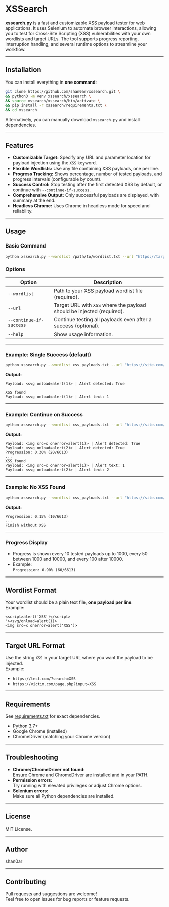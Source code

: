 # XSSearch

**xssearch.py** is a fast and customizable XSS payload tester for web applications. It uses Selenium to automate browser interactions, allowing you to test for Cross-Site Scripting (XSS) vulnerabilities with your own wordlists and target URLs. The tool supports progress reporting, interruption handling, and several runtime options to streamline your workflow.

---

## Installation

You can install everything in **one command**:

```bash
git clone https://github.com/shan0ar/xssearch.git \
&& python3 -m venv xssearch/xssearch \
&& source xssearch/xssearch/bin/activate \
&& pip install -r xssearch/requirements.txt \
&& cd xssearch
```

Alternatively, you can manually download `xssearch.py` and install dependencies.

---

## Features

- **Customizable Target:** Specify any URL and parameter location for payload injection using the `XSS` keyword.
- **Flexible Wordlists:** Use any file containing XSS payloads, one per line.
- **Progress Tracking:** Shows percentage, number of tested payloads, and progress intervals (configurable by count).
- **Success Control:** Stop testing after the first detected XSS by default, or continue with `--continue-if-success`.
- **Comprehensive Output:** Only successful payloads are displayed, with summary at the end.
- **Headless Chrome:** Uses Chrome in headless mode for speed and reliability.

---

## Usage

### Basic Command

```bash
python xssearch.py --wordlist /path/to/wordlist.txt --url "https://target.com/search?query=XSS"
```

### Options

| Option                   | Description                                                                                                  |
|--------------------------|--------------------------------------------------------------------------------------------------------------|
| `--wordlist`             | Path to your XSS payload wordlist file (required).                                                           |
| `--url`                  | Target URL with `XSS` where the payload should be injected (required).                                       |
| `--continue-if-success`  | Continue testing all payloads even after a success (optional).                                               |
| `--help`                 | Show usage information.                                                                                      |

---

### Example: Single Success (default)

```bash
python xssearch.py --wordlist xss_payloads.txt --url "https://site.com/search?q=XSS"
```

**Output:**
```
Payload: <svg onload=alert(1)> | Alert detected: True

XSS found
Payload: <svg onload=alert(1)> | Alert text: 1
```

---

### Example: Continue on Success

```bash
python xssearch.py --wordlist xss_payloads.txt --url "https://site.com/search?q=XSS" --continue-if-success
```

**Output:**
```
Payload: <img src=x onerror=alert(1)> | Alert detected: True
Payload: <svg onload=alert(2)> | Alert detected: True
Progression: 0.30% (20/6613)
...
XSS found
Payload: <img src=x onerror=alert(1)> | Alert text: 1
Payload: <svg onload=alert(2)> | Alert text: 2
```

---

### Example: No XSS Found

```bash
python xssearch.py --wordlist xss_payloads.txt --url "https://site.com/search?q=XSS"
```

**Output:**
```
Progression: 0.15% (10/6613)
...
Finish without XSS
```

---

### Progress Display

- Progress is shown every 10 tested payloads up to 1000, every 50 between 1000 and 10000, and every 100 after 10000.
- Example:  
  `Progression: 0.90% (60/6613)`

---

## Wordlist Format

Your wordlist should be a plain text file, **one payload per line**.  
Example:
```
<script>alert('XSS')</script>
"><svg/onload=alert(1)>
<img src=x onerror=alert('XSS')>
```

---

## Target URL Format

Use the string `XSS` in your target URL where you want the payload to be injected.  
Example:
- `https://test.com/?search=XSS`
- `https://victim.com/page.php?input=XSS`

---

## Requirements

See [requirements.txt](requirements.txt) for exact dependencies.

- Python 3.7+
- Google Chrome (installed)
- ChromeDriver (matching your Chrome version)

---

## Troubleshooting

- **Chrome/ChromeDriver not found:**  
  Ensure Chrome and ChromeDriver are installed and in your PATH.
- **Permission errors:**  
  Try running with elevated privileges or adjust Chrome options.
- **Selenium errors:**  
  Make sure all Python dependencies are installed.

---

## License

MIT License.

---

## Author

shan0ar

---

## Contributing

Pull requests and suggestions are welcome!  
Feel free to open issues for bug reports or feature requests.
